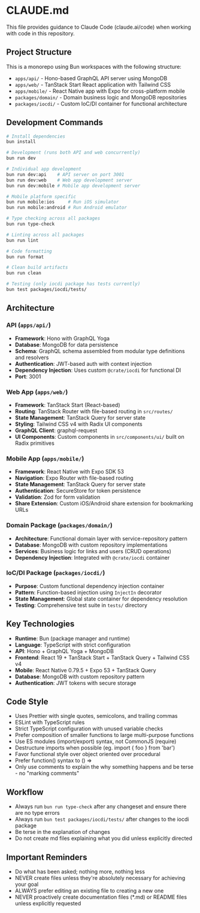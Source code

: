 # CLAUDE.md

This file provides guidance to Claude Code (claude.ai/code) when working with code in this repository.

## Project Structure

This is a monorepo using Bun workspaces with the following structure:

- `apps/api/` - Hono-based GraphQL API server using MongoDB
- `apps/web/` - TanStack Start React application with Tailwind CSS
- `apps/mobile/` - React Native app with Expo for cross-platform mobile
- `packages/domain/` - Domain business logic and MongoDB repositories
- `packages/iocdi/` - Custom IoC/DI container for functional architecture

## Development Commands

```bash
# Install dependencies
bun install

# Development (runs both API and web concurrently)
bun run dev

# Individual app development
bun run dev:api    # API server on port 3001
bun run dev:web    # Web app development server
bun run dev:mobile # Mobile app development server

# Mobile platform specific
bun run mobile:ios     # Run iOS simulator
bun run mobile:android # Run Android emulator

# Type checking across all packages
bun run type-check

# Linting across all packages
bun run lint

# Code formatting
bun run format

# Clean build artifacts
bun run clean

# Testing (only iocdi package has tests currently)
bun test packages/iocdi/tests/
```

## Architecture

### API (`apps/api/`)

- **Framework**: Hono with GraphQL Yoga
- **Database**: MongoDB for data persistence
- **Schema**: GraphQL schema assembled from modular type definitions and resolvers
- **Authentication**: JWT-based auth with context injection
- **Dependency Injection**: Uses custom `@crate/iocdi` for functional DI
- **Port**: 3001

### Web App (`apps/web/`)

- **Framework**: TanStack Start (React-based)
- **Routing**: TanStack Router with file-based routing in `src/routes/`
- **State Management**: TanStack Query for server state
- **Styling**: Tailwind CSS v4 with Radix UI components
- **GraphQL Client**: graphql-request
- **UI Components**: Custom components in `src/components/ui/` built on Radix primitives

### Mobile App (`apps/mobile/`)

- **Framework**: React Native with Expo SDK 53
- **Navigation**: Expo Router with file-based routing
- **State Management**: TanStack Query for server state
- **Authentication**: SecureStore for token persistence
- **Validation**: Zod for form validation
- **Share Extension**: Custom iOS/Android share extension for bookmarking URLs

### Domain Package (`packages/domain/`)

- **Architecture**: Functional domain layer with service-repository pattern
- **Database**: MongoDB with custom repository implementations
- **Services**: Business logic for links and users (CRUD operations)
- **Dependency Injection**: Integrated with `@crate/iocdi` container

### IoC/DI Package (`packages/iocdi/`)

- **Purpose**: Custom functional dependency injection container
- **Pattern**: Function-based injection using `InjectIn` decorator
- **State Management**: Global state container for dependency resolution
- **Testing**: Comprehensive test suite in `tests/` directory

## Key Technologies

- **Runtime**: Bun (package manager and runtime)
- **Language**: TypeScript with strict configuration
- **API**: Hono + GraphQL Yoga + MongoDB
- **Frontend**: React 19 + TanStack Start + TanStack Query + Tailwind CSS v4
- **Mobile**: React Native 0.79.5 + Expo 53 + TanStack Query
- **Database**: MongoDB with custom repository pattern
- **Authentication**: JWT tokens with secure storage

## Code Style

- Uses Prettier with single quotes, semicolons, and trailing commas
- ESLint with TypeScript rules
- Strict TypeScript configuration with unused variable checks
- Prefer composition of smaller functions to large multi-purpose functions
- Use ES modules (import/export) syntax, not CommonJS (require)
- Destructure imports when possible (eg. import { foo } from 'bar')
- Favor functional style over object oriented over procedural
- Prefer function() syntax to () =>
- Only use comments to explain the why something happens and be terse - no "marking comments"

## Workflow

- Always run `bun run type-check` after any changeset and ensure there are no type errors
- Always run `bun test packages/iocdi/tests/` after changes to the iocdi package
- Be terse in the explanation of changes
- Do not create md files explaining what you did unless explicitly directed

## Important Reminders

- Do what has been asked; nothing more, nothing less
- NEVER create files unless they're absolutely necessary for achieving your goal
- ALWAYS prefer editing an existing file to creating a new one
- NEVER proactively create documentation files (*.md) or README files unless explicitly requested